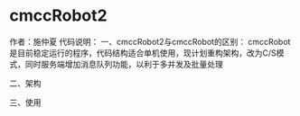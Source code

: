 # cmccRobot2
作者：施仲夏
代码说明：
一、cmccRobot2与cmccRobot的区别：
  cmccRobot是目前稳定运行的程序，代码结构适合单机使用，现计划重构架构，改为C/S模式，同时服务端增加消息队列功能，以利于多并发及批量处理
  
二、架构


三、使用
